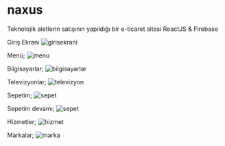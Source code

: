 # naxus
Teknolojik aletlerin satışının yapıldığı bir e-ticaret sitesi
ReactJS & Firebase 

Giriş Ekranı
![girisekrani](https://github.com/nurcanaksu/naxus/blob/main/public/images/projectPhotos/girisEkrani.PNG)

Menü;
![menu](https://github.com/nurcanaksu/naxus/blob/main/public/images/projectPhotos/yanekran.PNG)

Bilgisayarlar;
![bilgisayarlar](https://github.com/nurcanaksu/naxus/blob/main/public/images/projectPhotos/4.PNG)

Televizyonlar;
![televizyon](https://github.com/nurcanaksu/naxus/blob/main/public/images/projectPhotos/5.PNG)

Sepetim;
![sepet](https://github.com/nurcanaksu/naxus/blob/main/public/images/projectPhotos/6.PNG)

Sepetim devamı;
![sepet](https://github.com/nurcanaksu/naxus/blob/main/public/images/projectPhotos/7.PNG)

Hizmetler;
![hizmet](https://github.com/nurcanaksu/naxus/blob/main/public/images/projectPhotos/8.PNG)

Markalar;
![marka](https://github.com/nurcanaksu/naxus/blob/main/public/images/projectPhotos/9.PNG)
